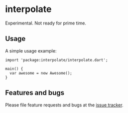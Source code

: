 # interpolate

Experimental. Not ready for prime time.

## Usage

A simple usage example:

    import 'package:interpolate/interpolate.dart';

    main() {
      var awesome = new Awesome();
    }

## Features and bugs

Please file feature requests and bugs at the [issue tracker][tracker].

[tracker]: http://example.com/issues/replaceme
